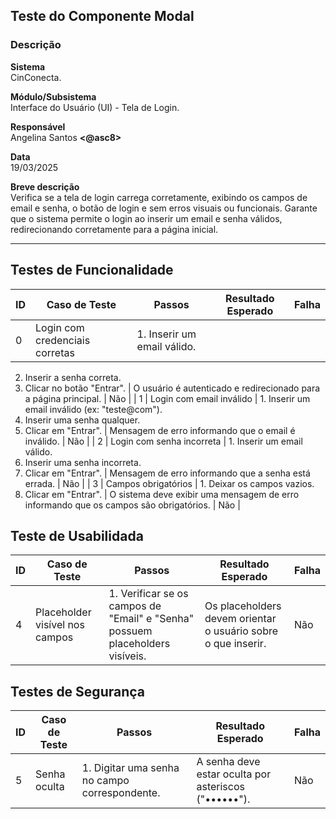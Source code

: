 ## Teste do Componente Modal

### Descrição

**Sistema**  
CinConecta.

**Módulo/Subsistema**  
Interface do Usuário (UI) - Tela de Login.

**Responsável**  
Angelina Santos **<@asc8>**

**Data**  
19/03/2025

**Breve descrição**  
Verifica se a tela de login carrega corretamente, exibindo os campos de email e senha, o botão de login e sem erros visuais ou funcionais. Garante que o sistema permite o login ao inserir um email e senha válidos, redirecionando corretamente para a página inicial.

---

## Testes de Funcionalidade

| ID | Caso de Teste | Passos | Resultado Esperado | Falha |
|-------|------|--------------------|-------|-------|
| 0 | Login com credenciais corretas | 1. Inserir um email válido.
2. Inserir a senha correta.
3. Clicar no botão "Entrar". | O usuário é autenticado e redirecionado para a página principal. | Não |
| 1 | Login com email inválido | 1. Inserir um email inválido (ex: "teste@com").
2. Inserir uma senha qualquer.
3. Clicar em "Entrar". | Mensagem de erro informando que o email é inválido. | Não |
| 2 | Login com senha incorreta | 1. Inserir um email válido.
2. Inserir uma senha incorreta.
3. Clicar em "Entrar". | Mensagem de erro informando que a senha está errada. | Não |
| 3 | Campos obrigatórios | 1. Deixar os campos vazios.
2. Clicar em "Entrar". | O sistema deve exibir uma mensagem de erro informando que os campos são obrigatórios. | Não |


## Teste de Usabilidada

| ID | Caso de Teste | Passos | Resultado Esperado | Falha |
|-------|------|--------------------|-------|-------|
| 4 | Placeholder visível nos campos | 1. Verificar se os campos de "Email" e "Senha" possuem placeholders visíveis. | Os placeholders devem orientar o usuário sobre o que inserir. | Não |


## Testes de Segurança

| ID | Caso de Teste | Passos | Resultado Esperado | Falha |
|-------|------|--------------------|-------|-------|
| 5 | Senha oculta | 1. Digitar uma senha no campo correspondente. | A senha deve estar oculta por asteriscos ("••••••"). | Não |
